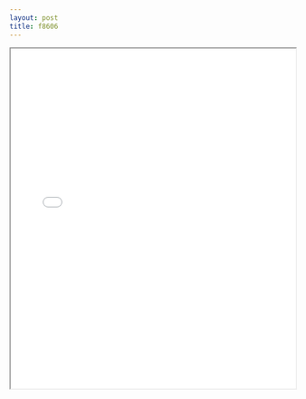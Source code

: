 ```yaml
---
layout: post
title: f8606
---
```


<div class="pdf-container">
<iframe src="/ea/assets/pdfs/f8606.pdf" height="600" width="100%" allowFullScreen="true"></iframe>
</div>

